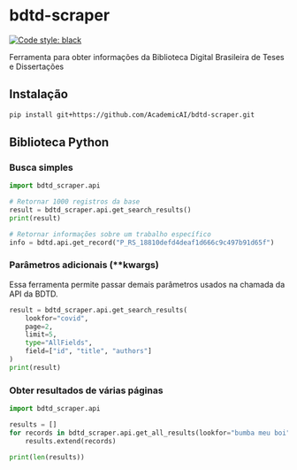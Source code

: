# bdtd-scraper
[![Code style: black](https://img.shields.io/badge/code%20style-black-000000.svg)](https://github.com/psf/black)

Ferramenta para obter informações da Biblioteca Digital Brasileira de Teses e Dissertações

## Instalação

```sh
pip install git+https://github.com/AcademicAI/bdtd-scraper.git
```

## Biblioteca Python

### Busca simples
```python
import bdtd_scraper.api

# Retornar 1000 registros da base
result = bdtd_scraper.api.get_search_results()
print(result)

# Retornar informações sobre um trabalho específico
info = bdtd.api.get_record("P_RS_18810defd4deaf1d666c9c497b91d65f")
```

### Parâmetros adicionais (**kwargs)

Essa ferramenta permite passar demais parâmetros usados na chamada da API da BDTD.

```python
result = bdtd_scraper.api.get_search_results(
    lookfor="covid",
    page=2,
    limit=5,
    type="AllFields",
    field=["id", "title", "authors"]
)
print(result)
```

### Obter resultados de várias páginas
```python
import bdtd_scraper.api

results = []
for records in bdtd_scraper.api.get_all_results(lookfor="bumba meu boi", limit=100):
    results.extend(records)

print(len(results))
```
